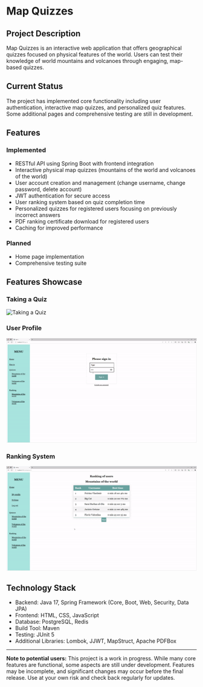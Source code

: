 # Map Quizzes

## Project Description

Map Quizzes is an interactive web application that offers geographical quizzes focused on physical features of the world. Users can test their knowledge of world mountains and volcanoes through engaging, map-based quizzes.

## Current Status

The project has implemented core functionality including user authentication, interactive map quizzes, and personalized quiz features. Some additional pages and comprehensive testing are still in development.

## Features

### Implemented
- RESTful API using Spring Boot with frontend integration
- Interactive physical map quizzes (mountains of the world and volcanoes of the world)
- User account creation and management (change username, change password, delete account)
- JWT authentication for secure access
- User ranking system based on quiz completion time
- Personalized quizzes for registered users focusing on previously incorrect answers
- PDF ranking certificate download for registered users
- Caching for improved performance

### Planned
- Home page implementation
- Comprehensive testing suite

## Features Showcase

### Taking a Quiz
![Taking a Quiz](./assets/quiz-demo.gif)

### User Profile
![User Profile](./assets/user-profile-demo.gif)

### Ranking System
![Ranking System](./assets/ranking-demo.gif)

## Technology Stack

- Backend: Java 17, Spring Framework (Core, Boot, Web, Security, Data JPA)
- Frontend: HTML, CSS, JavaScript
- Database: PostgreSQL, Redis
- Build Tool: Maven
- Testing: JUnit 5
- Additional Libraries: Lombok, JJWT, MapStruct, Apache PDFBox 
---

**Note to potential users:**
This project is a work in progress. While many core features are functional, some aspects are still under development. Features may be incomplete, and significant changes may occur before the final release. Use at your own risk and check back regularly for updates.